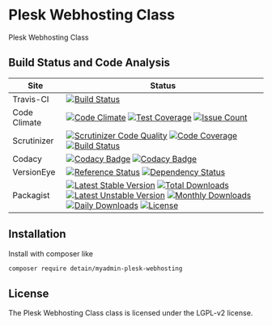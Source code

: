 # Plesk Webhosting Class

Plesk Webhosting Class

## Build Status and Code Analysis

Site          | Status
--------------|---------------------------
Travis-CI     | [![Build Status](https://travis-ci.org/detain/myadmin-plesk-webhosting.svg?branch=master)](https://travis-ci.org/detain/myadmin-plesk-webhosting)
Code Climate  | [![Code Climate](https://codeclimate.com/github/detain/myadmin-plesk-webhosting/badges/gpa.svg)](https://codeclimate.com/github/detain/myadmin-plesk-webhosting) [![Test Coverage](https://codeclimate.com/github/detain/myadmin-plesk-webhosting/badges/coverage.svg)](https://codeclimate.com/github/detain/myadmin-plesk-webhosting/coverage) [![Issue Count](https://codeclimate.com/github/detain/myadmin-plesk-webhosting/badges/issue_count.svg)](https://codeclimate.com/github/detain/myadmin-plesk-webhosting)
Scrutinizer   | [![Scrutinizer Code Quality](https://scrutinizer-ci.com/g/myadmin-plugins/myadmin-plesk-webhosting/badges/quality-score.png?b=master)](https://scrutinizer-ci.com/g/myadmin-plugins/myadmin-plesk-webhosting/?branch=master) [![Code Coverage](https://scrutinizer-ci.com/g/myadmin-plugins/myadmin-plesk-webhosting/badges/coverage.png?b=master)](https://scrutinizer-ci.com/g/myadmin-plugins/myadmin-plesk-webhosting/?branch=master) [![Build Status](https://scrutinizer-ci.com/g/myadmin-plugins/myadmin-plesk-webhosting/badges/build.png?b=master)](https://scrutinizer-ci.com/g/myadmin-plugins/myadmin-plesk-webhosting/build-status/master)
Codacy        | [![Codacy Badge](https://api.codacy.com/project/badge/Grade/226251fc068f4fd5b4b4ef9a40011d06)](https://www.codacy.com/app/detain/myadmin-plesk-webhosting) [![Codacy Badge](https://api.codacy.com/project/badge/Coverage/25fa74eb74c947bf969602fcfe87e349)](https://www.codacy.com/app/detain/myadmin-plesk-webhosting?utm_source=github.com&utm_medium=referral&utm_content=detain/myadmin-plesk-webhosting&utm_campaign=Badge_Coverage)
VersionEye    | [![Reference Status](https://www.versioneye.com/php/detain:myadmin-plesk-webhosting/reference_badge.svg?style=flat)](https://www.versioneye.com/php/detain:myadmin-plesk-webhosting/references) [![Dependency Status](https://www.versioneye.com/user/projects/592f7318bafc5500414dfd2a/badge.svg?style=flat-square)](https://www.versioneye.com/user/projects/592f7318bafc5500414dfd2a)
Packagist     | [![Latest Stable Version](https://poser.pugx.org/detain/myadmin-plesk-webhosting/version)](https://packagist.org/packages/detain/myadmin-plesk-webhosting) [![Total Downloads](https://poser.pugx.org/detain/myadmin-plesk-webhosting/downloads)](https://packagist.org/packages/detain/myadmin-plesk-webhosting) [![Latest Unstable Version](https://poser.pugx.org/detain/myadmin-plesk-webhosting/v/unstable)](//packagist.org/packages/detain/myadmin-plesk-webhosting) [![Monthly Downloads](https://poser.pugx.org/detain/myadmin-plesk-webhosting/d/monthly)](https://packagist.org/packages/detain/myadmin-plesk-webhosting) [![Daily Downloads](https://poser.pugx.org/detain/myadmin-plesk-webhosting/d/daily)](https://packagist.org/packages/detain/myadmin-plesk-webhosting) [![License](https://poser.pugx.org/detain/myadmin-plesk-webhosting/license)](https://packagist.org/packages/detain/myadmin-plesk-webhosting)


## Installation

Install with composer like

```sh
composer require detain/myadmin-plesk-webhosting
```

## License

The Plesk Webhosting Class class is licensed under the LGPL-v2 license.

